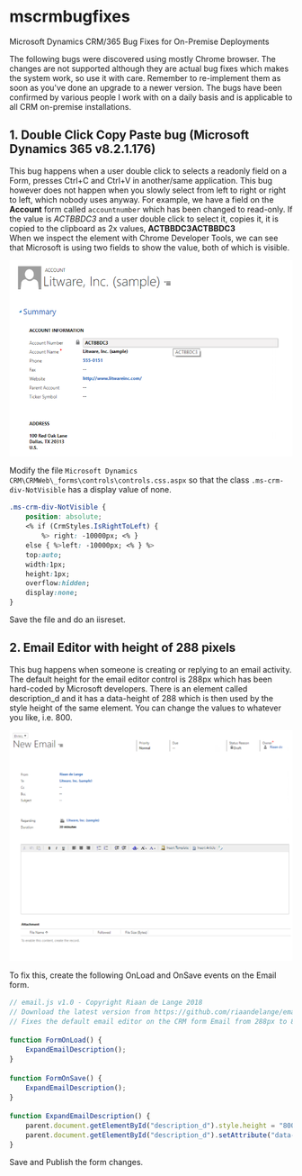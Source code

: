 # mscrmbugfixes
Microsoft Dynamics CRM/365 Bug Fixes for On-Premise Deployments

The following bugs were discovered using mostly Chrome browser. The changes are not supported although they are actual bug fixes which makes the system work, so use it with care. Remember to re-implement them as soon as you've done an upgrade to a newer version.
The bugs have been confirmed by various people I work with on a daily basis and is applicable to all CRM on-premise installations.

## 1. Double Click Copy Paste bug (Microsoft Dynamics 365 v8.2.1.176)
This bug happens when a user double click to selects a readonly field on a Form, presses Ctrl+C and Ctrl+V in another/same application.
This bug however does not happen when you slowly select from left to right or right to left, which nobody uses anyway.
For example, we have a field on the **Account** form called `accountnumber` which has been changed to read-only.
If the value is *ACTBBDC3* and a user double click to select it, copies it, it is copied to the clipboard as 2x values, **ACTBBDC3ACTBBDC3**  
When we inspect the element with Chrome Developer Tools, we can see that Microsoft is using two fields to show the value, both of which is visible.

![Image of Account](https://raw.githubusercontent.com/riaandelange/mscrmbugfixes/master/images/doubleclickexample.png)

Modify the file `Microsoft Dynamics CRM\CRMWeb\_forms\controls\controls.css.aspx` so that the class `.ms-crm-div-NotVisible` has a display value of none.

```css
.ms-crm-div-NotVisible {
    position: absolute;
    <% if (CrmStyles.IsRightToLeft) {
        %> right: -10000px; <% }
    else { %>left: -10000px; <% } %>
    top:auto;
    width:1px;
    height:1px;
    overflow:hidden;
    display:none;
}
```

Save the file and do an iisreset.


## 2. Email Editor with  height of 288 pixels
This bug happens when someone is creating or replying to an email activity. The default height for the email editor control is 288px which has been hard-coded by Microsoft developers. There is an element called description_d and it has a data-height of 288 which is then used by the style height of the same element. You can change the values to whatever you like, i.e. 800.

![Image of Email](https://github.com/riaandelange/mscrmbugfixes/blob/master/images/emailexpand.PNG)

To fix this, create the following OnLoad and OnSave events on the Email form.

```JavaScript
// email.js v1.0 - Copyright Riaan de Lange 2018
// Download the latest version from https://github.com/riaandelange/emailjs
// Fixes the default email editor on the CRM form Email from 288px to 800px height so you can see more details in the Email control.

function FormOnLoad() {
    ExpandEmailDescription();
}

function FormOnSave() {
    ExpandEmailDescription();
}

function ExpandEmailDescription() {
    parent.document.getElementById("description_d").style.height = "800px";
    parent.document.getElementById("description_d").setAttribute("data-height", 800);
}
```

Save and Publish the form changes.
